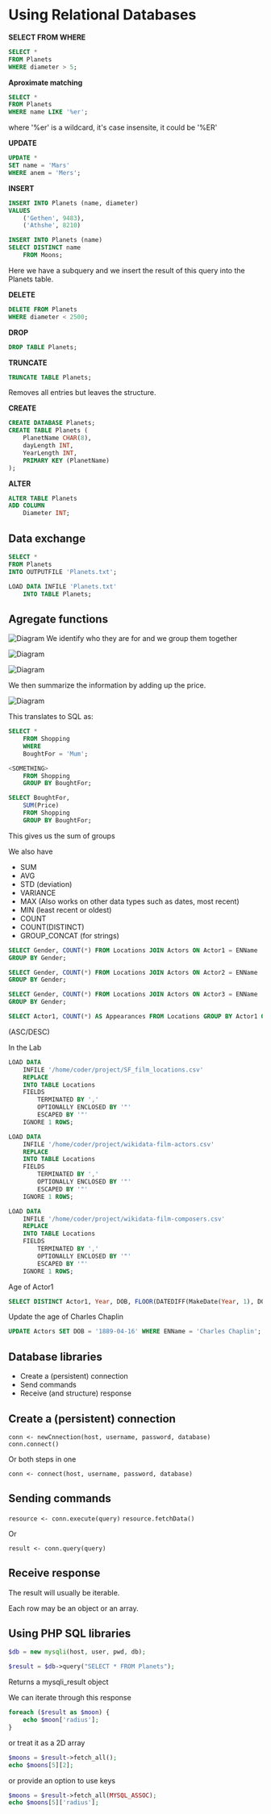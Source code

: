 # Using Relational Databases

**SELECT FROM WHERE**
```SQL
SELECT *
FROM Planets
WHERE diameter > 5;
```

**Aproximate matching**

```SQL
SELECT *
FROM Planets
WHERE name LIKE '%er';
```
where '%er' is a wildcard, it's case insensite, it could be '%ER'

**UPDATE**

```SQL
UPDATE *
SET name = 'Mars'
WHERE anem = 'Mers';
```

**INSERT**

```SQL
INSERT INTO Planets (name, diameter)
VALUES
    ('Gethen', 9483),
    ('Athshe', 8210)
```
```SQL
INSERT INTO Planets (name)
SELECT DISTINCT name
    FROM Moons;
```
Here we have a subquery and we insert the result of this query into the Planets table.

**DELETE**

```SQL
DELETE FROM Planets
WHERE diameter < 2500;
```

**DROP**
```SQL
DROP TABLE Planets;
```

**TRUNCATE**
```SQL
TRUNCATE TABLE Planets;
```
Removes all entries but leaves the structure.

**CREATE**
```SQL
CREATE DATABASE Planets;
CREATE TABLE Planets (
    PlanetName CHAR(8),
    dayLength INT,
    YearLength INT,
    PRIMARY KEY (PlanetName)
);
```

**ALTER**
```SQL
ALTER TABLE Planets
ADD COLUMN
    Diameter INT;
```

## Data exchange
```SQL
SELECT *
FROM Planets
INTO OUTPUTFILE 'Planets.txt';
```

```SQL
LOAD DATA INFILE 'Planets.txt'
    INTO TABLE Planets;
```

## Agregate functions

![Diagram](Files/Image1.png)
We identify who they are for and we group them together

![Diagram](Files/Image2.png)

![Diagram](Files/Image3.png)

We then summarize the information by adding up the price.

![Diagram](Files/Image4.png)

This translates to SQL as:

```SQL
SELECT *
    FROM Shopping
    WHERE
    BoughtFor = 'Mum';
```

```SQL
<SOMETHING>
    FROM Shopping
    GROUP BY BoughtFor;
```
```SQL
SELECT BoughtFor,
    SUM(Price)
    FROM Shopping
    GROUP BY BoughtFor;
```
This gives us the sum of groups

We also have
* SUM
* AVG
* STD (deviation)
* VARIANCE
* MAX (Also works on other data types such as dates, most recent)
* MIN (least recent or oldest)
* COUNT
* COUNT(DISTINCT)
* GROUP_CONCAT (for strings)

```SQL
SELECT Gender, COUNT(*) FROM Locations JOIN Actors ON Actor1 = ENName
GROUP BY Gender;
```
```SQL
SELECT Gender, COUNT(*) FROM Locations JOIN Actors ON Actor2 = ENName
GROUP BY Gender;
```
```SQL
SELECT Gender, COUNT(*) FROM Locations JOIN Actors ON Actor3 = ENName
GROUP BY Gender;
```
```SQL
SELECT Actor1, COUNT(*) AS Appearances FROM Locations GROUP BY Actor1 ORDER BY Appearances DESC LIMIT 20;
```
(ASC/DESC)

In the Lab
```SQL
LOAD DATA
    INFILE '/home/coder/project/SF_film_locations.csv'
    REPLACE
    INTO TABLE Locations
    FIELDS
        TERMINATED BY ','
        OPTIONALLY ENCLOSED BY '"'
        ESCAPED BY '"'
    IGNORE 1 ROWS;
```
```SQL
LOAD DATA
    INFILE '/home/coder/project/wikidata-film-actors.csv'
    REPLACE
    INTO TABLE Locations
    FIELDS
        TERMINATED BY ','
        OPTIONALLY ENCLOSED BY '"'
        ESCAPED BY '"'
    IGNORE 1 ROWS;
```
```SQL
LOAD DATA
    INFILE '/home/coder/project/wikidata-film-composers.csv'
    REPLACE
    INTO TABLE Locations
    FIELDS
        TERMINATED BY ','
        OPTIONALLY ENCLOSED BY '"'
        ESCAPED BY '"'
    IGNORE 1 ROWS;
```

Age of Actor1
```SQL
SELECT DISTINCT Actor1, Year, DOB, FLOOR(DATEDIFF(MakeDate(Year, 1), DOB)/365) AS Age, Title AS Movie FROM Locations JOIN Actors ON Actor1 = ENName LIMIT 20;
```

Update the age of Charles Chaplin
``` SQL
UPDATE Actors SET DOB = '1889-04-16' WHERE ENName = 'Charles Chaplin';
```

## Database libraries
* Create a (persistent) connection
* Send commands
* Receive (and structure) response

## Create a (persistent) connection
`conn <- newCnnection(host, username, password, database)`
`conn.connect()`

Or both steps in one

`conn <- connect(host, username, password, database)`

## Sending commands
`resource <- conn.execute(query)`
`resource.fetchData()`

Or

`result <- conn.query(query)`

## Receive response
The result will usually be iterable.

Each row may be an object or an array.

## Using PHP SQL libraries

```PHP
$db = new mysqli(host, user, pwd, db);
```

```PHP
$result = $db->query("SELECT * FROM Planets");
```
Returns a mysqli_result object

We can iterate through this response
```PHP
foreach ($result as $moon) {
    echo $moon['radius'];
}
```
or treat it as a 2D array
```PHP
$moons = $result->fetch_all();
echo $moons[5][2];
```
or provide an option to use keys
```PHP
$moons = $result->fetch_all(MYSQL_ASSOC);
echo $moons[5]['radius'];
```

